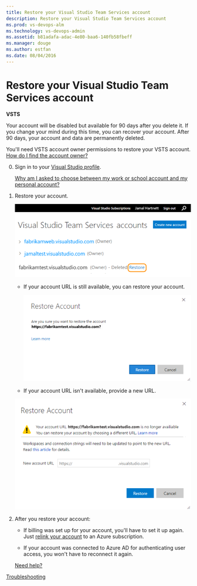 ```yaml
---
title: Restore your Visual Studio Team Services account
description: Restore your Visual Studio Team Services account
ms.prod: vs-devops-alm
ms.technology: vs-devops-admin
ms.assetid: b81adafa-adac-4e80-baa6-140fb58fbeff
ms.manager: douge
ms.author: estfan
ms.date: 08/04/2016
---
```


# Restore your Visual Studio Team Services account

**VSTS**


Your account will be disabled but available for 90 days after you delete it. 
If you change your mind during this time, you can recover your account. 
After 90 days, your account and data are permanently deleted.

You'll need VSTS account owner 
permissions to restore your VSTS account. 
[How do I find the account owner?](#find-owner)

0.	Sign in to your [Visual Studio profile](https://app.vsaex.visualstudio.com/profile/view).

	[Why am I asked to choose between my work or school account and my personal account?](#ChooseOrgAcctMSAcct)

0.  Restore your account.

	![Next to your deleted account, click Restore](_img/delete-account/restore-account.png)

	*	If your account URL is still available, you can restore your account.

		![Confirm restoring your account](_img/delete-account/restore-confirm.png)

	*	If your account URL isn't available, provide a new URL.

       ![Rename your deleted account](_img/delete-account/rename-deleted-account.png)

0.  After you restore your account:

	*	If billing was set up for your account, you'll have to set it up again. Just 
[relink your account](../billing/set-up-billing-for-your-account-vs.md) to an Azure subscription.

	*   If your account was connected to Azure AD for authenticating user access, you won't have to reconnect it again.

	[Need help?](#get-support)



[Troubleshooting](faq-delete-restore-vsts-account.md)

